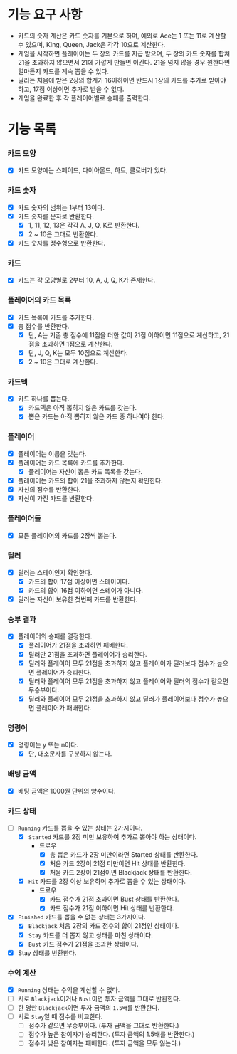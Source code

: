 # 기능 요구 사항
- 카드의 숫자 계산은 카드 숫자를 기본으로 하며, 예외로 Ace는 1 또는 11로 계산할 수 있으며, King, Queen, Jack은 각각 10으로 계산한다.
- 게임을 시작하면 플레이어는 두 장의 카드를 지급 받으며, 두 장의 카드 숫자를 합쳐 21을 초과하지 않으면서 21에 가깝게 만들면 이긴다. 21을 넘지 않을 경우 원한다면 얼마든지 카드를 계속 뽑을 수 있다.
- 딜러는 처음에 받은 2장의 합계가 16이하이면 반드시 1장의 카드를 추가로 받아야 하고, 17점 이상이면 추가로 받을 수 없다.
- 게임을 완료한 후 각 플레이어별로 승패를 출력한다.

# 기능 목록
### 카드 모양
- [x] 카드 모양에는 스페이드, 다이아몬드, 하트, 클로버가 있다.

### 카드 숫자
- [x] 카드 숫자의 범위는 1부터 13이다.
- [x] 카드 숫자를 문자로 반환한다.
  - [x] 1, 11, 12, 13은 각각 A, J, Q, K로 반환한다.
  - [x] 2 ~ 10은 그대로 반환한다.
- [x] 카드 숫자를 정수형으로 반환한다.

### 카드
- [x] 카드는 각 모양별로 2부터 10, A, J, Q, K가 존재한다.

### 플레이어의 카드 목록
- [x] 카드 목록에 카드를 추가한다.
- [x] 총 점수를 반환한다.
  - [x] 단, A는 기존 총 점수에 11점을 더한 값이 21점 이하이면 11점으로 계산하고, 21점을 초과하면 1점으로 계산한다.
  - [x] 단, J, Q, K는 모두 10점으로 계산한다.
  - [x] 2 ~ 10은 그대로 계산한다.

### 카드덱
- [x] 카드 하나를 뽑는다.
  - [x] 카드덱은 아직 뽑히지 않은 카드를 갖는다.
  - [x] 뽑은 카드는 아직 뽑히지 않은 카드 중 하나여야 한다.

### 플레이어
- [x] 플레이어는 이름을 갖는다.
- [x] 플레이어는 카드 목록에 카드를 추가한다.
  - [x] 플레이어는 자신이 뽑은 카드 목록을 갖는다.
- [x] 플레이어는 카드의 합이 21을 초과하지 않는지 확인한다.
- [x] 자신의 점수를 반환한다.
- [x] 자신이 가진 카드를 반환한다.

### 플레이어들
- [x] 모든 플레이어의 카드를 2장씩 뽑는다.

### 딜러
- [x] 딜러는 스테이인지 확인한다.
  - [x] 카드의 합이 17점 이상이면 스테이이다.
  - [x] 카드의 합이 16점 이하이면 스테이가 아니다.
- [x] 딜러는 자신이 보유한 첫번째 카드를 반환한다.

### 승부 결과
- [x] 플레이어의 승패를 결정한다.
  - [x] 플레이어가 21점을 초과하면 패배한다.
  - [x] 딜러만 21점을 초과하면 플레이어가 승리한다.
  - [x] 딜러와 플레이어 모두 21점을 초과하지 않고 플레이어가 딜러보다 점수가 높으면 플레이어가 승리한다.
  - [x] 딜러와 플레이어 모두 21점을 초과하지 않고 플레이어와 딜러의 점수가 같으면 무승부이다.
  - [x] 딜러와 플레이어 모두 21점을 초과하지 않고 딜러가 플레이어보다 점수가 높으면 플레이어가 패배한다.

### 명령어
- [x] 명령어는 y 또는 n이다.
  - [x] 단, 대소문자를 구분하지 않는다.

### 배팅 금액
- [x] 배팅 금액은 1000원 단위의 양수이다.

### 카드 상태
- [ ] `Running` 카드를 뽑을 수 있는 상태는 2가지이다.
  - [x] `Started` 카드를 2장 미만 보유하여 추가로 뽑아야 하는 상태이다.
    - 드로우
      - [x] 총 뽑은 카드가 2장 미만이라면 Started 상태를 반환한다. 
      - [x] 처음 카드 2장이 21점 미만이면 Hit 상태를 반환한다.
      - [x] 처음 카드 2장이 21점이면 Blackjack 상태를 반환한다.
  - [x] `Hit` 카드를 2장 이상 보유하며 추가로 뽑을 수 있는 상태이다.
    - 드로우
      - [x] 카드 점수가 21점 초과이면 Bust 상태를 반환한다.
      - [x] 카드 점수가 21점 이하이면 Hit 상태를 반환한다. 
- [x] `Finished` 카드를 뽑을 수 없는 상태는 3가지이다.
  - [x] `Blackjack` 처음 2장의 카드 점수의 합이 21점인 상태이다.
  - [x] `Stay` 카드를 더 뽑지 않고 상태를 마친 상태이다.
  - [x] `Bust` 카드 점수가 21점을 초과한 상태이다.
- [x] Stay 상태를 반환한다.
  
### 수익 계산
  - [x] `Running` 상태는 수익을 계산할 수 없다.
  - [ ] 서로 `Blackjack`이거나 `Bust`이면 투자 금액을 그대로 반환한다.
  - [ ] 한 명만 `Blackjack`이면 투자 금액의 `1.5배`를 반환한다.
  - [ ] 서로 `Stay`일 때 점수를 비교한다.
    - [ ] 점수가 같으면 무승부이다. (투자 금액을 그대로 반환한다.)
    - [ ] 점수가 높은 참여자가 승리한다. (투자 금액의 1.5배를 반환한다.)
    - [ ] 점수가 낮은 참여자는 패배한다. (투자 금액을 모두 잃는다.)
